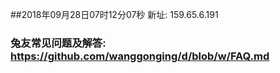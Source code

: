 ##2018年09月28日07时12分07秒 新址: 159.65.6.191
### 兔友常见问题及解答: https://github.com/wanggonging/d/blob/w/FAQ.md
